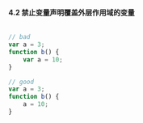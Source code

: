 #### 4.2 禁止变量声明覆盖外层作用域的变量
```javascript

// bad
var a = 3;
function b() {
    var a = 10;
}

// good
var a = 3;
function b() {
    a = 10;
}
```
